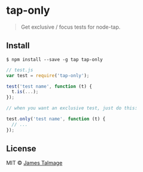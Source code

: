 # tap-only

> Get exclusive / focus tests for node-tap.


## Install

```
$ npm install --save -g tap tap-only
```

```js
// test.js
var test = require('tap-only');

test('test name', function (t) {
  t.is(...);
});

// when you want an exclusive test, just do this:

test.only('test name', function (t) {
  // ...
});
```

## License

MIT © [James Talmage](http://github.com/jamestalmage)

